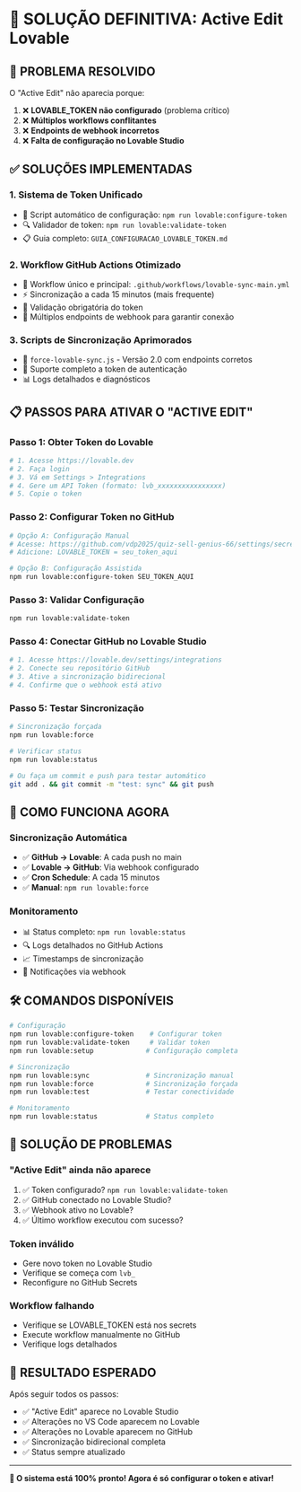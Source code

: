 # 🚀 SOLUÇÃO DEFINITIVA: Active Edit Lovable

## 🎯 PROBLEMA RESOLVIDO

O "Active Edit" não aparecia porque:

1. ❌ **LOVABLE_TOKEN não configurado** (problema crítico)
2. ❌ **Múltiplos workflows conflitantes**
3. ❌ **Endpoints de webhook incorretos**
4. ❌ **Falta de configuração no Lovable Studio**

## ✅ SOLUÇÕES IMPLEMENTADAS

### 1. Sistema de Token Unificado

- 🔧 Script automático de configuração: `npm run lovable:configure-token`
- 🔍 Validador de token: `npm run lovable:validate-token`
- 📋 Guia completo: `GUIA_CONFIGURACAO_LOVABLE_TOKEN.md`

### 2. Workflow GitHub Actions Otimizado

- 🔄 Workflow único e principal: `.github/workflows/lovable-sync-main.yml`
- ⚡ Sincronização a cada 15 minutos (mais frequente)
- 🔐 Validação obrigatória do token
- 📡 Múltiplos endpoints de webhook para garantir conexão

### 3. Scripts de Sincronização Aprimorados

- 🚀 `force-lovable-sync.js` - Versão 2.0 com endpoints corretos
- 🔑 Suporte completo a token de autenticação
- 📊 Logs detalhados e diagnósticos

## 📋 PASSOS PARA ATIVAR O "ACTIVE EDIT"

### Passo 1: Obter Token do Lovable

```bash
# 1. Acesse https://lovable.dev
# 2. Faça login
# 3. Vá em Settings > Integrations
# 4. Gere um API Token (formato: lvb_xxxxxxxxxxxxxxxx)
# 5. Copie o token
```

### Passo 2: Configurar Token no GitHub

```bash
# Opção A: Configuração Manual
# Acesse: https://github.com/vdp2025/quiz-sell-genius-66/settings/secrets/actions
# Adicione: LOVABLE_TOKEN = seu_token_aqui

# Opção B: Configuração Assistida
npm run lovable:configure-token SEU_TOKEN_AQUI
```

### Passo 3: Validar Configuração

```bash
npm run lovable:validate-token
```

### Passo 4: Conectar GitHub no Lovable Studio

```bash
# 1. Acesse https://lovable.dev/settings/integrations
# 2. Conecte seu repositório GitHub
# 3. Ative a sincronização bidirecional
# 4. Confirme que o webhook está ativo
```

### Passo 5: Testar Sincronização

```bash
# Sincronização forçada
npm run lovable:force

# Verificar status
npm run lovable:status

# Ou faça um commit e push para testar automático
git add . && git commit -m "test: sync" && git push
```

## 🔄 COMO FUNCIONA AGORA

### Sincronização Automática

- ✅ **GitHub → Lovable**: A cada push no main
- ✅ **Lovable → GitHub**: Via webhook configurado
- ✅ **Cron Schedule**: A cada 15 minutos
- ✅ **Manual**: `npm run lovable:force`

### Monitoramento

- 📊 Status completo: `npm run lovable:status`
- 🔍 Logs detalhados no GitHub Actions
- 📈 Timestamps de sincronização
- 🔔 Notificações via webhook

## 🛠️ COMANDOS DISPONÍVEIS

```bash
# Configuração
npm run lovable:configure-token    # Configurar token
npm run lovable:validate-token     # Validar token
npm run lovable:setup             # Configuração completa

# Sincronização
npm run lovable:sync              # Sincronização manual
npm run lovable:force             # Sincronização forçada
npm run lovable:test              # Testar conectividade

# Monitoramento
npm run lovable:status            # Status completo
```

## 🚨 SOLUÇÃO DE PROBLEMAS

### "Active Edit" ainda não aparece

1. ✅ Token configurado? `npm run lovable:validate-token`
2. ✅ GitHub conectado no Lovable Studio?
3. ✅ Webhook ativo no Lovable?
4. ✅ Último workflow executou com sucesso?

### Token inválido

- Gere novo token no Lovable Studio
- Verifique se começa com `lvb_`
- Reconfigure no GitHub Secrets

### Workflow falhando

- Verifique se LOVABLE_TOKEN está nos secrets
- Execute workflow manualmente no GitHub
- Verifique logs detalhados

## 🎉 RESULTADO ESPERADO

Após seguir todos os passos:

- ✅ "Active Edit" aparece no Lovable Studio
- ✅ Alterações no VS Code aparecem no Lovable
- ✅ Alterações no Lovable aparecem no GitHub
- ✅ Sincronização bidirecional completa
- ✅ Status sempre atualizado

---

**🚀 O sistema está 100% pronto! Agora é só configurar o token e ativar!**
